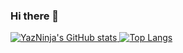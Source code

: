 ### Hi there 👋

<!--
**yazninja/yazninja** is a ✨ _special_ ✨ repository because its `README.md` (this file) appears on your GitHub profile.

Here are some ideas to get you started:

- 🔭 I’m currently working on ...
- 🌱 I’m currently learning ...
- 👯 I’m looking to collaborate on ...
- 🤔 I’m looking for help with ...
- 💬 Ask me about ...
- 📫 How to reach me: ...
- 😄 Pronouns: ...
- ⚡ Fun fact: ...
-->
[![YazNinja's GitHub stats](https://github-readme-stats.vercel.app/api?username=yazninja&count_private=true&show_icons=true&theme=github_dark)
](https://github.com/anuraghazra/github-readme-stats) [![Top Langs](https://github-readme-stats.vercel.app/api/top-langs/?username=yazninja&langs_count=10&layout=compact&theme=github_dark)](https://github.com/anuraghazra/github-readme-stats)

